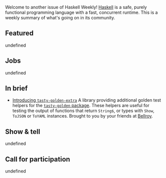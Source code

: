 Welcome to another issue of Haskell Weekly!
[Haskell](https://www.haskell.org) is a safe, purely functional programming language with a fast, concurrent runtime.
This is a weekly summary of what's going on in its community.

## Featured

undefined

## Jobs

undefined

## In brief

- [Introducing `tasty-golden-extra`](https://hackage.haskell.org/package/tasty-golden-extra)
  A library providing additional golden test helpers for the [`tasty-golden` package](https://hackage.haskell.org/package/tasty-golden).
  These helpers are useful for testing the output of functions that return `String`s, or types with
  `Show`, `ToJSON` or `ToYAML` instances. Brought to you by your friends at [Bellroy](bellroy.com).

## Show & tell

undefined

## Call for participation

undefined

